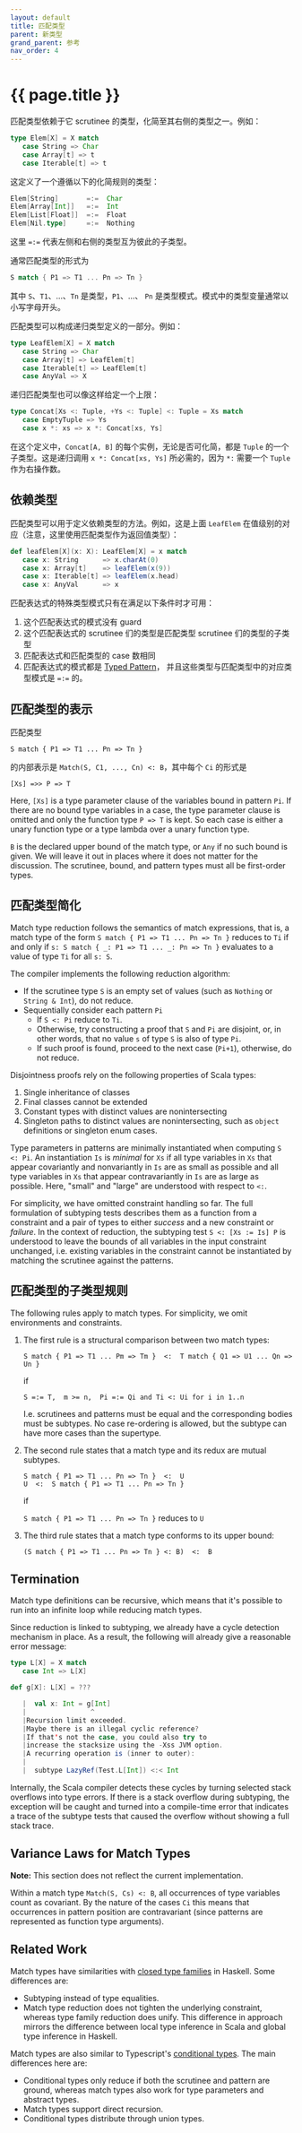 ```yaml
---
layout: default
title: 匹配类型
parent: 新类型
grand_parent: 参考
nav_order: 4
---
```


# {{ page.title }}

匹配类型依赖于它 scrutinee 的类型，化简至其右侧的类型之一。例如：

```scala
type Elem[X] = X match
   case String => Char
   case Array[t] => t
   case Iterable[t] => t
```

这定义了一个遵循以下的化简规则的类型：

```scala
Elem[String]       =:=  Char
Elem[Array[Int]]   =:=  Int
Elem[List[Float]]  =:=  Float
Elem[Nil.type]     =:=  Nothing
```

这里 `=:=` 代表左侧和右侧的类型互为彼此的子类型。

通常匹配类型的形式为

```scala
S match { P1 => T1 ... Pn => Tn }
```

其中 `S`、`T1`、...、`Tn` 是类型，`P1`、...、 `Pn` 是类型模式。模式中的类型变量通常以小写字母开头。

匹配类型可以构成递归类型定义的一部分。例如：

```scala
type LeafElem[X] = X match
   case String => Char
   case Array[t] => LeafElem[t]
   case Iterable[t] => LeafElem[t]
   case AnyVal => X
```

递归匹配类型也可以像这样给定一个上限：

```scala
type Concat[Xs <: Tuple, +Ys <: Tuple] <: Tuple = Xs match
   case EmptyTuple => Ys
   case x *: xs => x *: Concat[xs, Ys]
```

在这个定义中，`Concat[A, B]` 的每个实例，无论是否可化简，都是 `Tuple` 的一个子类型。这是递归调用 `x *: Concat[xs, Ys]` 
所必需的，因为 `*:` 需要一个 `Tuple` 作为右操作数。

## 依赖类型

匹配类型可以用于定义依赖类型的方法。例如，这是上面 `LeafElem` 在值级别的对应（注意，这里使用匹配类型作为返回值类型）：

```scala
def leafElem[X](x: X): LeafElem[X] = x match
   case x: String      => x.charAt(0)
   case x: Array[t]    => leafElem(x(9))
   case x: Iterable[t] => leafElem(x.head)
   case x: AnyVal      => x
```

匹配表达式的特殊类型模式只有在满足以下条件时才可用：

1. 这个匹配表达式的模式没有 guard
2. 这个匹配表达式的 scrutinee 们的类型是匹配类型 scrutinee 们的类型的子类型
3. 匹配表达式和匹配类型的 case 数相同
4. 匹配表达式的模式都是 [Typed Pattern](https://scala-lang.org/files/archive/spec/2.13/08-pattern-matching.html#typed-patterns)，
并且这些类型与匹配类型中的对应类型模式是 `=:=` 的。

## 匹配类型的表示

匹配类型
```
S match { P1 => T1 ... Pn => Tn }
```
的内部表示是 `Match(S, C1, ..., Cn) <: B`，其中每个 `Ci` 的形式是
```
[Xs] =>> P => T
```

Here, `[Xs]` is a type parameter clause of the variables bound in pattern `Pi`.
If there are no bound type variables in a case, the type parameter clause is
omitted and only the function type `P => T` is kept. So each case is either a
unary function type or a type lambda over a unary function type.

`B` is the declared upper bound of the match type, or `Any` if no such bound is
given.  We will leave it out in places where it does not matter for the
discussion. The scrutinee, bound, and pattern types must all be first-order
types.

## 匹配类型简化

Match type reduction follows the semantics of match expressions, that is, a
match type of the form `S match { P1 => T1 ... Pn => Tn }` reduces to `Ti` if
and only if `s: S match { _: P1 => T1 ... _: Pn => Tn }` evaluates to a value of
type `Ti` for all `s: S`.

The compiler implements the following reduction algorithm:

- If the scrutinee type `S` is an empty set of values (such as `Nothing` or
  `String & Int`), do not reduce.
- Sequentially consider each pattern `Pi`
    - If `S <: Pi` reduce to `Ti`.
    - Otherwise, try constructing a proof that `S` and `Pi` are disjoint, or, in
      other words, that no value `s` of type `S` is also of type `Pi`.
    - If such proof is found, proceed to the next case (`Pi+1`), otherwise, do
      not reduce.

Disjointness proofs rely on the following properties of Scala types:

1. Single inheritance of classes
2. Final classes cannot be extended
3. Constant types with distinct values are nonintersecting
4. Singleton paths to distinct values are nonintersecting, such as `object` definitions or singleton enum cases.

Type parameters in patterns are minimally instantiated when computing `S <: Pi`.
An instantiation `Is` is _minimal_ for `Xs` if all type variables in `Xs` that
appear covariantly and nonvariantly in `Is` are as small as possible and all
type variables in `Xs` that appear contravariantly in `Is` are as large as
possible.  Here, "small" and "large" are understood with respect to  `<:`.

For simplicity, we have omitted constraint handling so far. The full formulation
of subtyping tests describes them as a function from a constraint and a pair of
types to either _success_ and a new constraint or _failure_. In the context of
reduction, the subtyping test `S <: [Xs := Is] P` is understood to leave the
bounds of all variables in the input constraint unchanged, i.e. existing
variables in the constraint cannot be instantiated by matching the scrutinee
against the patterns.

## 匹配类型的子类型规则

The following rules apply to match types. For simplicity, we omit environments
and constraints.

1. The first rule is a structural comparison between two match types:

   ```
   S match { P1 => T1 ... Pm => Tm }  <:  T match { Q1 => U1 ... Qn => Un }
   ```

   if

   ```
   S =:= T,  m >= n,  Pi =:= Qi and Ti <: Ui for i in 1..n
   ```

   I.e. scrutinees and patterns must be equal and the corresponding bodies must
   be subtypes. No case re-ordering is allowed, but the subtype can have more
   cases than the supertype.

2. The second rule states that a match type and its redux are mutual subtypes.

   ```
   S match { P1 => T1 ... Pn => Tn }  <:  U
   U  <:  S match { P1 => T1 ... Pn => Tn }
   ```

   if

   `S match { P1 => T1 ... Pn => Tn }` reduces to `U`

3. The third rule states that a match type conforms to its upper bound:

   ```
   (S match { P1 => T1 ... Pn => Tn } <: B)  <:  B
   ```

## Termination

Match type definitions can be recursive, which means that it's possible to run
into an infinite loop while reducing match types.

Since reduction is linked to subtyping, we already have a cycle detection
mechanism in place. As a result, the following will already give a reasonable
error message:

```scala
type L[X] = X match
   case Int => L[X]

def g[X]: L[X] = ???
```

```scala
   |  val x: Int = g[Int]
   |                ^
   |Recursion limit exceeded.
   |Maybe there is an illegal cyclic reference?
   |If that's not the case, you could also try to
   |increase the stacksize using the -Xss JVM option.
   |A recurring operation is (inner to outer):
   |
   |  subtype LazyRef(Test.L[Int]) <:< Int
```

Internally, the Scala compiler detects these cycles by turning selected stack overflows into
type errors. If there is a stack overflow during subtyping, the exception will
be caught and turned into a compile-time error that indicates a trace of the
subtype tests that caused the overflow without showing a full stack trace.

## Variance Laws for Match Types

**Note:** This section does not reflect the current implementation.

Within a match type `Match(S, Cs) <: B`, all occurrences of type variables count
as covariant. By the nature of the cases `Ci` this means that occurrences in
pattern position are contravariant (since patterns are represented as function
type arguments).

## Related Work

Match types have similarities with
[closed type families](https://wiki.haskell.org/GHC/Type_families) in Haskell.
Some differences are:

- Subtyping instead of type equalities.
- Match type reduction does not tighten the underlying constraint, whereas type
  family reduction does unify. This difference in approach mirrors the
  difference between local type inference in Scala and global type inference in
  Haskell.

Match types are also similar to Typescript's
[conditional types](https://github.com/Microsoft/TypeScript/pull/21316). The
main differences here are:

 - Conditional types only reduce if both the scrutinee and pattern are ground,
   whereas match types also work for type parameters and abstract types.
 - Match types support direct recursion.
 - Conditional types distribute through union types.
